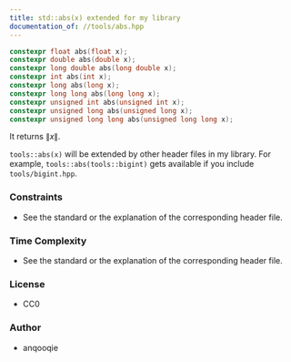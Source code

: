 ```yaml
---
title: std::abs(x) extended for my library
documentation_of: //tools/abs.hpp
---
```


```cpp
constexpr float abs(float x);
constexpr double abs(double x);
constexpr long double abs(long double x);
constexpr int abs(int x);
constexpr long abs(long x);
constexpr long long abs(long long x);
constexpr unsigned int abs(unsigned int x);
constexpr unsigned long abs(unsigned long x);
constexpr unsigned long long abs(unsigned long long x);
```

It returns $\|x\|$.

`tools::abs(x)` will be extended by other header files in my library.
For example, `tools::abs(tools::bigint)` gets available if you include `tools/bigint.hpp`.

### Constraints
- See the standard or the explanation of the corresponding header file.

### Time Complexity
- See the standard or the explanation of the corresponding header file.

### License
- CC0

### Author
- anqooqie
